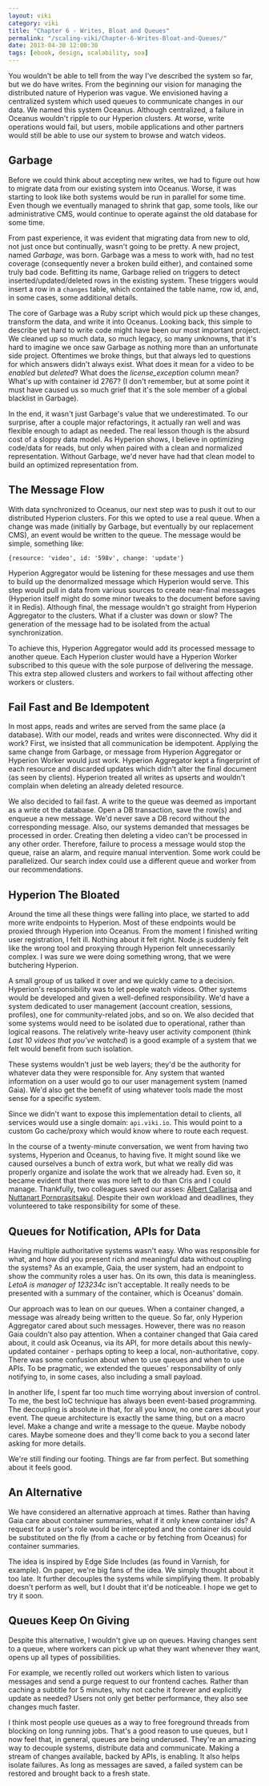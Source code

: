 ```yaml
---
layout: viki
category: viki
title: "Chapter 6 - Writes, Bloat and Queues"
permalink: "/scaling-viki/Chapter-6-Writes-Bloat-and-Queues/"
date: 2013-04-30 12:00:30
tags: [ebook, design, scalability, soa]
---
```


You wouldn't be able to tell from the way I've described the system so far, but we do have writes. From the beginning our vision for managing the distributed nature of Hyperion was vague. We envisioned having a centralized system which used queues to communicate changes in our data. We named this system Oceanus. Although centralized, a failure in Oceanus wouldn't ripple to our Hyperion clusters. At worse, write operations would fail, but users, mobile applications and other partners would still be able to use our system to browse and watch videos.

## Garbage
Before we could think about accepting new writes, we had to figure out how to migrate data from our existing system into Oceanus. Worse, it was starting to look like both systems would be run in parallel for some time. Even though we eventually managed to shrink that gap, some tools, like our administrative CMS, would continue to operate against the old database for some time.

From past experience, it was evident that migrating data from new to old, not just once but continually, wasn't going to be pretty. A new project, named *Garbage*, was born. Garbage was a mess to work with, had no test coverage (consequently never a broken build either), and contained some truly bad code. Befitting its name, Garbage relied on triggers to detect inserted/updated/deleted rows in the existing system. These triggers would insert a row in a `changes` table, which contained the table name, row id, and, in some cases, some additional details.

The core of Garbage was a Ruby script which would pick up these changes, transform the data, and write it into Oceanus. Looking back, this simple to describe yet hard to write code might have been our most important project. We cleaned up so much data, so much legacy, so many unknowns, that it's hard to imagine we once saw Garbage as nothing more than an unfortunate side project. Oftentimes we broke things, but that always led to questions for which answers didn't always exist. What does it mean for a video to be *enabled* but *deleted*? What does the *license_exception* column mean? What's up with container id 2767? (I don't remember, but at some point it must have caused us so much grief that it's the sole member of a global blacklist in Garbage).

In the end, it wasn't just Garbage's value that we underestimated. To our surprise, after a couple major refactorings, it actually ran well and was flexible enough to adapt as needed. The real lesson though is the absurd cost of a sloppy data model. As Hyperion shows, I believe in optimizing code/data for reads, but only when paired with a clean and normalized representation. Without Garbage, we'd never have had that clean model to build an optimized representation from.

## The Message Flow
With data synchronized to Oceanus, our next step was to push it out to our distributed Hyperion clusters. For this we opted to use a real queue. When a change was made (initially by Garbage, but eventually by our replacement CMS), an event would be written to the queue. The message would be simple, something like:

    {resource: 'video', id: '598v', change: 'update'}

Hyperion Aggregator would be listening for these messages and use them to build up the denormalized message which Hyperion would serve. This step would pull in data from various sources to create near-final messages (Hyperion itself might do some minor tweaks to the document before saving it in Redis). Although final, the message wouldn't go straight from Hyperion Aggregator to the clusters. What if a cluster was down or slow? The generation of the message had to be isolated from the actual synchronization.

To achieve this, Hyperion Aggregator would add its processed message to another queue. Each Hyperion cluster would have a Hyperion Worker subscribed to this queue with the sole purpose of delivering the message. This extra step allowed clusters and workers to fail without affecting other workers or clusters.

## Fail Fast and Be Idempotent
In most apps, reads and writes are served from the same place (a database). With our model, reads and writes were disconnected. Why did it work? First, we insisted that all communication be idempotent. Applying the same change from Garbage, or message from Hyperion Aggregator or Hyperion Worker would just work. Hyperion Aggregator kept a fingerprint of each resource and discarded updates which didn't alter the final document (as seen by clients). Hyperion treated all writes as upserts and wouldn't complain when deleting an already deleted resource.

We also decided to fail fast. A write to the queue was deemed as important as a write ot the database. Open a DB transaction, save the row(s) and enqueue a new message. We'd never save a DB record without the corresponding message. Also, our systems demanded that messages be processed in order. Creating then deleting a video can't be processed in any other order. Therefore, failure to process a message would stop the queue, raise an alarm, and require manual intervention. Some work could be parallelized. Our search index could use a different queue and worker from our recommendations.

## Hyperion The Bloated
Around the time all these things were falling into place, we started to add more write endpoints to Hyperion. Most of these endpoints would be proxied through Hyperion into Oceanus. From the moment I finished writing user registration, I felt ill. Nothing about it felt right. Node.js suddenly felt like the wrong tool and proxying through Hyperion felt unnecessarily complex. I was sure we were doing something wrong, that we were butchering Hyperion.

A small group of us talked it over and we quickly came to a decision. Hyperion's responsibility was to let people watch videos. Other systems would be developed and given a well-defined responsibility. We'd have a system dedicated to user management (account creation, sessions, profiles), one for community-related jobs, and so on. We also decided that some systems would need to be isolated due to operational, rather than logical reasons. The relatively write-heavy user activity component (think *Last 10 videos that you've watched*) is a good example of a system that we felt would benefit from such isolation.

These systems wouldn't just be web layers; they'd be the authority for whatever data they were responsible for. Any system that wanted information on a user would go to our user management system (named Gaia). We'd also get the benefit of using whatever tools made the most sense for a specific system.

Since we didn't want to expose this implementation detail to clients, all services would use a single domain: `api.viki.io`. This would point to a custom Go cache/proxy which would know where to route each request.

In the course of a twenty-minute conversation, we went from having two systems, Hyperion and Oceanus, to having five. It might sound like we caused ourselves a bunch of extra work, but what we really did was properly organize and isolate the work that we already had. Even so, it became evident that there was more left to do than Cris and I could manage. Thankfully, two colleagues saved our asses: [Albert Callarisa](https://twitter.com/ac_roca) and [Nuttanart Pornprasitsakul](https://twitter.com/visibletrap). Despite their own workload and deadlines, they volunteered to take responsibility for some of these.

## Queues for Notification, APIs for Data
Having multiple authoritative systems wasn't easy. Who was responsible for what, and how did you present rich and meaningful data without coupling the systems? As an example, Gaia, the user system, had an endpoint to show the community roles a user has. On its own, this data is meaningless. *LetoA is manager of 123234c* isn't acceptable. It really needs to be presented with a summary of the container, which is Oceanus' domain.

Our approach was to lean on our queues. When a container changed, a message was already being written to the queue. So far, only Hyperion Aggregator cared about such messages. However, there was no reason Gaia couldn't also pay attention. When a container changed that Gaia cared about, it could ask Oceanus, via its API, for more details about this newly-updated container - perhaps opting to keep a local, non-authoritative, copy. There was some confusion about when to use queues and when to use APIs. To be pragmatic, we extended the queues' responsability of only notifying to, in some cases, also including a small payload.

In another life, I spent far too much time worrying about inversion of control. To me, the best IoC technique has always been event-based programming. The decoupling is absolute in that, for all you know, no one cares about your event. The queue architecture is exactly the same thing, but on a macro level. Make a change and write a message to the queue. Maybe nobody cares. Maybe someone does and they'll come back to you a second later asking for more details.

We're still finding our footing. Things are far from perfect. But something about it feels good.


## An Alternative
We have considered an alternative approach at times. Rather than having Gaia care about container summaries, what if it only knew container ids? A request for a user's role would be intercepted and the container ids could be substituted on the fly (from a cache or by fetching from Oceanus) for container summaries.

The idea is inspired by Edge Side Includes (as found in Varnish, for example). On paper, we're big fans of the idea. We simply thought about it too late. It further decouples the systems while simplifying them. It probably doesn't perform as well, but I doubt that it'd be noticeable. I hope we get to try it soon.

## Queues Keep On Giving
Despite this alternative, I wouldn't give up on queues. Having changes sent to a queue, where workers can pick up what they want whenever they want, opens up all types of possibilities.

For example, we recently rolled out workers which listen to various messages and send a purge request to our frontend caches. Rather than caching a subtitle for 5 minutes, why not cache it forever and explicitly update as needed? Users not only get better performance, they also see changes much faster.

I think most people use queues as a way to free foreground threads from blocking on long running jobs. That's a good reason to use queues, but I now feel that, in general, queues are being underused. They're an amazing way to decouple systems, distribute data and communicate. Making a stream of changes available, backed by APIs, is enabling. It also helps isolate failures. As long as messages are saved, a failed system can be restored and brought back to a fresh state.
